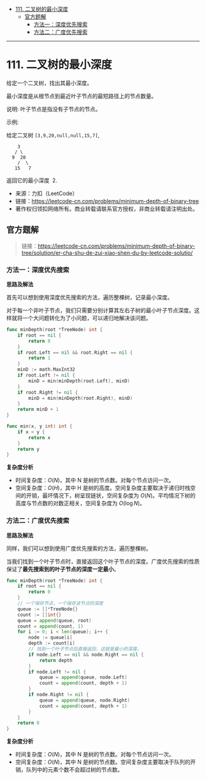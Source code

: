 - [111. 二叉树的最小深度](#111-二叉树的最小深度)
  - [官方题解](#官方题解)
    - [方法一：深度优先搜索](#方法一深度优先搜索)
    - [方法二：广度优先搜索](#方法二广度优先搜索)

------------------------------

# 111. 二叉树的最小深度

给定一个二叉树，找出其最小深度。

最小深度是从根节点到最近叶子节点的最短路径上的节点数量。

说明: 叶子节点是指没有子节点的节点。

示例:

给定二叉树 `[3,9,20,null,null,15,7]`,

```
    3
   / \
  9  20
    /  \
   15   7
```

返回它的最小深度  2.

- 来源：力扣（LeetCode）
- 链接：https://leetcode-cn.com/problems/minimum-depth-of-binary-tree
- 著作权归领扣网络所有。商业转载请联系官方授权，非商业转载请注明出处。


## 官方题解

> 链接：https://leetcode-cn.com/problems/minimum-depth-of-binary-tree/solution/er-cha-shu-de-zui-xiao-shen-du-by-leetcode-solutio/

### 方法一：深度优先搜索

**思路及解法**

首先可以想到使用深度优先搜索的方法，遍历整棵树，记录最小深度。

对于每一个非叶子节点，我们只需要分别计算其左右子树的最小叶子节点深度。这样就将一个大问题转化为了小问题，可以递归地解决该问题。

```go
func minDepth(root *TreeNode) int {
    if root == nil {
        return 0
    }
    if root.Left == nil && root.Right == nil {
        return 1
    }
    minD := math.MaxInt32
    if root.Left != nil {
        minD = min(minDepth(root.Left), minD)
    }
    if root.Right != nil {
        minD = min(minDepth(root.Right), minD)
    }
    return minD + 1
}

func min(x, y int) int {
    if x < y {
        return x
    }
    return y
}
```

**复杂度分析**

- 时间复杂度：$O(N)$，其中 N 是树的节点数。对每个节点访问一次。
- 空间复杂度：$O(H)$，其中 H 是树的高度。空间复杂度主要取决于递归时栈空间的开销，最坏情况下，树呈现链状，空间复杂度为 $O(N)$。平均情况下树的高度与节点数的对数正相关，空间复杂度为 $O(\log N)$。

### 方法二：广度优先搜索

**思路及解法**

同样，我们可以想到使用广度优先搜索的方法，遍历整棵树。

当我们找到一个叶子节点时，直接返回这个叶子节点的深度。广度优先搜索的性质保证了**最先搜索到的叶子节点的深度一定最小**。

```go
func minDepth(root *TreeNode) int {
    if root == nil {
        return 0
    }
    // 一个保存节点，一个保存该节点的深度
    queue := []*TreeNode{}
    count := []int{}
    queue = append(queue, root)
    count = append(count, 1)
    for i := 0; i < len(queue); i++ {
        node := queue[i]
        depth := count[i]
        // 找到一个叶子节点后直接返回，这就是最小的深度。
        if node.Left == nil && node.Right == nil {
            return depth
        }
        if node.Left != nil {
            queue = append(queue, node.Left)
            count = append(count, depth + 1)
        }
        if node.Right != nil {
            queue = append(queue, node.Right)
            count = append(count, depth + 1)
        }
    }
    return 0
}
```

**复杂度分析**

- 时间复杂度：$O(N)$，其中 N 是树的节点数。对每个节点访问一次。
- 空间复杂度：$O(N)$，其中 N 是树的节点数。空间复杂度主要取决于队列的开销，队列中的元素个数不会超过树的节点数。
